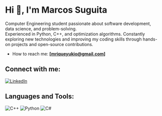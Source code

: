 # Hi 👋, I'm Marcos Suguita

Computer Engineering student passionate about software development, data science, and problem-solving.  
Experienced in Python, C++, and optimization algorithms. Constantly exploring new technologies and improving my coding skills through hands-on projects and open-source contributions.



- How to reach me: **[mriqueyukio@gmail.com]**

## Connect with me:
[![LinkedIn](https://img.shields.io/badge/LinkedIn-Profile-blue)](https://www.linkedin.com/in/seu-linkedin/)

## Languages and Tools:
![C++](https://img.shields.io/badge/C++-00599C?style=for-the-badge&logo=cplusplus&logoColor=white)
![Python](https://img.shields.io/badge/Python-3776AB?style=for-the-badge&logo=python&logoColor=white)
![C#](https://img.shields.io/badge/C%23-239120?style=for-the-badge&logo=c-sharp&logoColor=white)
